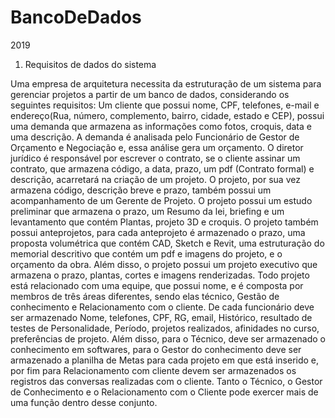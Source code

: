# BancoDeDados
2019

1. Requisitos de dados do sistema

Uma empresa de arquitetura necessita da estruturação de um sistema para gerenciar projetos a partir de um banco de dados, considerando os seguintes requisitos:
Um cliente que possui nome, CPF, telefones, e-mail e endereço(Rua, número, complemento, bairro, cidade, estado e CEP), possui uma demanda que armazena as
informações como fotos, croquis, data e uma descrição. A demanda é analisada pelo Funcionário de Gestor de Orçamento e Negociação e, essa análise gera um orçamento.
O diretor jurídico é responsável por escrever o contrato, se o cliente assinar um contrato, que armazena código, a data, prazo, um pdf (Contrato formal) e descrição,
acarretará na criação de um projeto. O projeto, por sua vez armazena código, descrição breve e prazo, também possui um acompanhamento de um Gerente de Projeto. O projeto
possui um estudo preliminar que armazena o prazo, um Resumo da lei, briefing e um levantamento que contém Plantas, projeto 3D e croquis. O projeto também possui
anteprojetos, para cada anteprojeto é armazenado o prazo, uma proposta volumétrica que contém CAD, Sketch e Revit, uma estruturação do memorial descritivo que contém um pdf e
imagens do projeto, e o orçamento da obra. Além disso, o projeto possui um projeto executivo que armazena o prazo, plantas, cortes e imagens renderizadas. Todo projeto
está relacionado com uma equipe, que possui nome, e é composta por membros de três áreas diferentes, sendo elas técnico, Gestão de conhecimento e Relacionamento com o
cliente. De cada funcionário deve ser armazenado Nome, telefones, CPF, RG, email, Histórico, resultado de testes de Personalidade, Período, projetos realizados, afinidades no
curso, preferências de projeto. Além disso, para o Técnico, deve ser armazenado o conhecimento em softwares, para o Gestor do conhecimento deve ser armazenado a
planilha de Metas para cada projeto em que está inserido e, por fim para Relacionamento com cliente devem ser armazenados os registros das conversas realizadas com o cliente.
Tanto o Técnico, o Gestor de Conhecimento e o Relacionamento com o Cliente pode exercer mais de uma função dentro desse conjunto.
